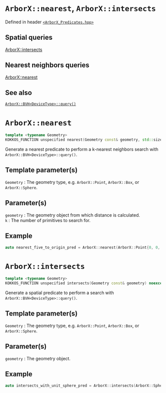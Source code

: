 # `ArborX::nearest`, `ArborX::intersects`
Defined in header [`<ArborX_Predicates.hpp>`](https://github.com/arborx/ArborX/blob/master/src/details/ArborX_Predicates.hpp)

## Spatial queries
[ArborX::intersects](#arborxintersects)
## Nearest neighbors queries
[ArborX::nearest](#arborxnearest)


## See also
[`ArborX::BVH<DeviceType>::query()`](https://github.com/arborx/ArborX/blob/master/docs/bounding_volume_hierarchy.md#arborxbvhdevicetypequery)

# `ArborX::nearest`
```C++
template <typename Geometry>
KOKKOS_FUNCTION unspecified nearest(Geometry const& geometry, std::size_t k) noexcept;
```
Generate a nearest predicate to perform a k-nearest neighbors search with `ArborX::BVH<DeviceType>::query()`.
## Template parameter(s)
`Geometry`
: The geometry type, e.g. `ArborX::Point`, `ArborX::Box`, or `ArborX::Sphere`.
## Parameter(s)
`geometry`
: The geometry object from which distance is calculated.  
`k`
: The number of primitives to search for.
## Example
```C++
auto nearest_five_to_origin_pred = ArborX::nearest(ArborX::Point{0, 0, 0}, 5);
```

# `ArborX::intersects`
```C++
template <typename Geometry>
KOKKOS_FUNCTION unspecified intersects(Geometry const& geometry) noexcept;
```
Generate a spatial predicate to perform a search with `ArborX::BVH<DeviceType>::query()`.
## Template parameter(s)
`Geometry`
: The geometry type, e.g. `ArborX::Point`, `ArborX::Box`, or `ArborX::Sphere`.
## Parameter(s)
`geometry`
: The geometry object.
## Example
```C++
auto intersects_with_unit_sphere_pred = ArborX::intersects(ArborX::Sphere{{{0, 0, 0}}, 1});
```

